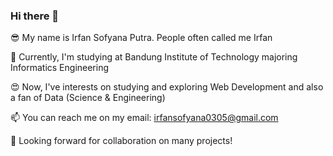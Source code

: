 ### Hi there 👋

😎 My name is Irfan Sofyana Putra. People often called me Irfan

🌱 Currently, I'm studying at Bandung Institute of Technology majoring Informatics Engineering

😍 Now, I've interests on studying and exploring Web Development and also a fan of Data (Science & Engineering)

📫 You can reach me on my email: irfansofyana0305@gmail.com

👯 Looking forward for collaboration on many projects!


<!--
**irfansofyana/irfansofyana** is a ✨ _special_ ✨ repository because its `README.md` (this file) appears on your GitHub profile.

Here are some ideas to get you started:

- 🔭 I’m currently working on ...
- 🌱 I’m currently learning ...
- 👯 I’m looking to collaborate on ...
- 🤔 I’m looking for help with ...
- 💬 Ask me about ...
- 📫 How to reach me: ...
- 😄 Pronouns: ...
- ⚡ Fun fact: ...
-->
